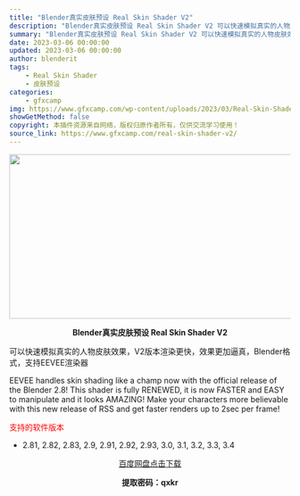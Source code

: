 ```yaml
---
title: "Blender真实皮肤预设 Real Skin Shader V2"
description: "Blender真实皮肤预设 Real Skin Shader V2 可以快速模拟真实的人物皮肤效果，V2版本渲染更快，效果更加逼真，Blender格式，支持EEVEE渲染器 EEVEE handles..."
summary: "Blender真实皮肤预设 Real Skin Shader V2 可以快速模拟真实的人物皮肤效果，V2版本渲染更快，效果更加逼真，Blender格式，支持EEVEE渲染器 EEVEE handles..."
date: 2023-03-06 00:00:00
updated: 2023-03-06 00:00:00
author: blenderit
tags: 
    - Real Skin Shader
    - 皮肤预设
categories:
    - gfxcamp
img: https://www.gfxcamp.com/wp-content/uploads/2023/03/Real-Skin-Shader-V2.jpg
showGetMethod: false
copyright: 本插件资源来自网络，版权归原作者所有，仅供交流学习使用！
source_link: https://www.gfxcamp.com/real-skin-shader-v2/
---
```

<div><p><img decoding="async" class="aligncenter size-full wp-image-110398" src="https://www.gfxcamp.com/wp-content/uploads/2023/03/Real-Skin-Shader-V2.jpg" data-src="https://www.gfxcamp.com/wp-content/uploads/2023/03/Real-Skin-Shader-V2.jpg" alt="" width="590" height="295" data-srcset="https://www.gfxcamp.com/wp-content/uploads/2023/03/Real-Skin-Shader-V2.jpg 590w, https://www.gfxcamp.com/wp-content/uploads/2023/03/Real-Skin-Shader-V2-150x75.jpg 150w" data-sizes="(max-width: 590px) 100vw, 590px"></p><p style="text-align: center;"><strong>Blender真实皮肤预设 Real Skin Shader V2</strong></p><p>可以快速模拟真实的人物皮肤效果，V2版本渲染更快，效果更加逼真，Blender格式，支持EEVEE渲染器</p><p>EEVEE handles skin shading like a champ now with the official release of the Blender 2.8! This shader is fully RENEWED, it is now FASTER and EASY to manipulate and it looks AMAZING! Make your characters more believable with this new release of RSS and get faster renders up to 2sec per frame!</p><p><span style="color: #ff0000;">支持的软件版本</span></p><ul>
<li>2.81, 2.82, 2.83, 2.9, 2.91, 2.92, 2.93, 3.0, 3.1, 3.2, 3.3, 3.4</li>
</ul><p style="text-align: center;"><a class="maxbutton-3 maxbutton maxbutton-baidu" target="_blank" rel="noopener" href="https://pan.baidu.com/s/1GvTLcBkFl1FXjADz4DflTQ?pwd=qxkr"><span class="mb-text">百度网盘点击下载</span></a></p><p style="text-align: center;"><strong>提取密码：qxkr</strong></p></div>